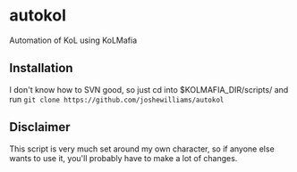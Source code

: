 # autokol
Automation of KoL using KoLMafia

## Installation

I don't know how to SVN good, so just cd into $KOLMAFIA_DIR/scripts/ and run `git clone https://github.com/joshewilliams/autokol`

## Disclaimer

This script is very much set around my own character, so if anyone else wants to use it, you'll probably have to make a lot of changes.
